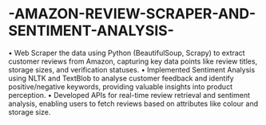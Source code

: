 # -AMAZON-REVIEW-SCRAPER-AND-SENTIMENT-ANALYSIS-
•	Web Scraper the data using Python (BeautifulSoup, Scrapy) to extract customer reviews from Amazon, capturing key data points like review titles, storage sizes, and verification statuses.
•	Implemented Sentiment Analysis using NLTK and TextBlob to analyse customer feedback and identify positive/negative keywords, providing valuable insights into product perception. 
•	Developed APIs for real-time review retrieval and sentiment analysis, enabling users to fetch reviews based on attributes like colour and storage size.  
